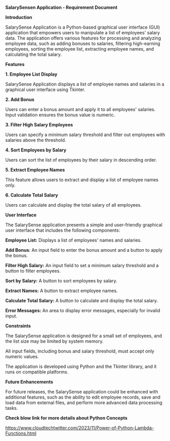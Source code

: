 ******SalarySensen Application  - Requirement Document******

**Introduction**

SalarySense Application is a Python-based graphical user interface (GUI) application that empowers users to manipulate a list of employees' salary data. The application offers various features for processing and analyzing employee data, such as adding bonuses to salaries, filtering high-earning employees, sorting the employee list, extracting employee names, and calculating the total salary.

**Features**

**1. Employee List Display**

SalarySense Application displays a list of employee names and salaries in a graphical user interface using Tkinter.

**2. Add Bonus**

Users can enter a bonus amount and apply it to all employees' salaries. Input validation ensures the bonus value is numeric.

**3. Filter High Salary Employees**

Users can specify a minimum salary threshold and filter out employees with salaries above the threshold.

**4. Sort Employees by Salary**

Users can sort the list of employees by their salary in descending order.

**5. Extract Employee Names**

This feature allows users to extract and display a list of employee names only.

**6. Calculate Total Salary**

Users can calculate and display the total salary of all employees.

**User Interface**

The SalarySense application presents a simple and user-friendly graphical user interface that includes the following components:

**Employee List:** Displays a list of employees' names and salaries.

**Add Bonus**: An input field to enter the bonus amount and a button to apply the bonus.

**Filter High Salary:** An input field to set a minimum salary threshold and a button to filter employees.

**Sort by Salary:** A button to sort employees by salary.

**Extract Names:** A button to extract employee names.

**Calculate Total Salary:** A button to calculate and display the total salary.

**Error Messages:** An area to display error messages, especially for invalid input.

****Constraints****

The SalarySense application is designed for a small set of employees, and the list size may be limited by system memory.

All input fields, including bonus and salary threshold, must accept only numeric values.

The application is developed using Python and the Tkinter library, and it runs on compatible platforms.

****Future Enhancements****

For future releases, the SalarySense application could be enhanced with additional features, such as the ability to edit employee records, save and load data from external files, and perform more advanced data processing tasks.

**Check blow link for more details about Python Concepts**

https://www.cloudtechtwitter.com/2023/11/Power-of-Python-Lambda-Functions.html
